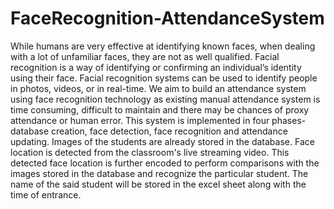 # FaceRecognition-AttendanceSystem
While humans are very effective at identifying known faces, when dealing with a lot of unfamiliar faces, they are not as well qualified. Facial recognition is a way of identifying or confirming an individual’s identity using their face. Facial recognition systems can be used to identify people in photos, videos, or in real-time. We aim to build an attendance system using face recognition technology as existing manual attendance system is time consuming, difficult to maintain and there may be chances of proxy attendance or human error. This system is implemented in four phases- database creation, face detection, face recognition and attendance updating. Images of the students are already stored in the database. Face location is detected from the classroom's live streaming video. This detected face location is further encoded to perform comparisons with the images stored in the database and recognize the particular student. The name of the said student will be stored in the excel sheet along with the time of entrance.
